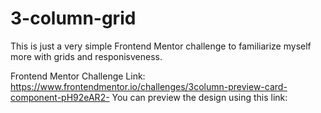 # 3-column-grid

This is just a very simple Frontend Mentor challenge to familiarize myself more with grids and responisveness. 

Frontend Mentor Challenge Link: https://www.frontendmentor.io/challenges/3column-preview-card-component-pH92eAR2-
You can preview the design using this link: 

